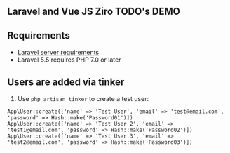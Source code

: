## Laravel and Vue JS Ziro TODO's DEMO

## Requirements

- [Laravel server requirements](https://laravel.com/docs/5.5#server-requirements)
- Laravel 5.5 requires PHP 7.0 or later

## Users are added via tinker

1. Use `php artisan tinker` to create a test user:

```
App\User::create(['name' => 'Test User', 'email' => 'test@email.com', 'password' => Hash::make('Password01')])
App\User::create(['name' => 'Test User 2', 'email' => 'test1@email.com', 'password' => Hash::make('Password02')])
App\User::create(['name' => 'Test User 3', 'email' => 'test2@email.com', 'password' => Hash::make('Password03')])
```
